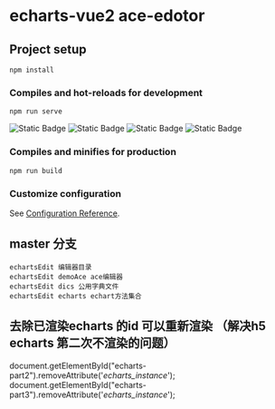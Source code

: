 # echarts-vue2  ace-edotor

## Project setup
```
npm install
```

### Compiles and hot-reloads for development
```
npm run serve
```
<!-- ![Vue.js](https://img.shields.io/badge/vue.js-%234FC08D.svg?style=for-the-badge&logo=vue.js&logoColor=white) -->
![Static Badge](https://img.shields.io/badge/vue-green)
![Static Badge](https://img.shields.io/badge/javaScript-%2300A5FF)
![Static Badge](https://img.shields.io/badge/aceEditor-green)
![Static Badge](https://img.shields.io/badge/echarts-%230f0)


### Compiles and minifies for production
```
npm run build
```

### Customize configuration
See [Configuration Reference](https://cli.vuejs.org/config/).

## master 分支
```
echartsEdit 编辑器目录 
echartsEdit demoAce ace编辑器
echartsEdit dics 公用字典文件
echartsEdit echarts echart方法集合
```
## 去除已渲染echarts 的id 可以重新渲染 （解决h5 echarts 第二次不渲染的问题）
document.getElementById("echarts-part2").removeAttribute('_echarts_instance_');
document.getElementById("echarts-part3").removeAttribute('_echarts_instance_');

